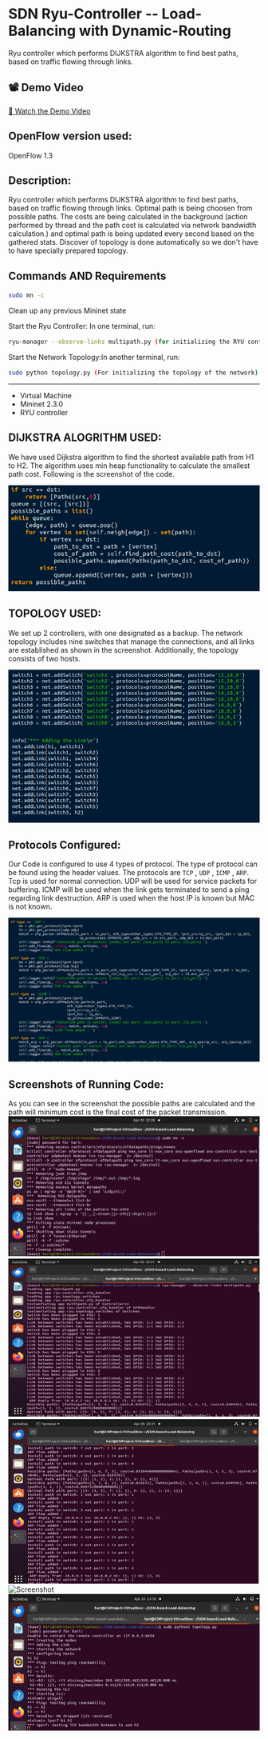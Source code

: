# SDN Ryu-Controller -- Load-Balancing with Dynamic-Routing
Ryu controller which performs DIJKSTRA algorithm to find best paths, based on traffic flowing through links.

## 📽️ Demo Video
[🔗 Watch the Demo Video](https://www.youtube.com/watch?v=2OJrM9gvRgg)

## OpenFlow version used: 
OpenFlow 1.3 

## Description:
Ryu controller which performs DIJKSTRA algorithm to find best paths, based on traffic flowing through links. Optimal path is being choosen from possible paths. The costs are being calculated in the background (action performed by thread and the path cost is calculated via network bandwidth calculation.) and optimal path is being updated every second based on the gathered stats. Discover of topology is done automatically so we don't have to have specially prepared topology. 

## Commands AND Requirements
```bash
sudo mn -c
```
Clean up any previous Mininet state


Start the Ryu Controller: In one terminal, run:
```bash
ryu-manager --observe-links multipath.py (for initializing the RYU controller)
```
Start the Network Topology:In another terminal, run:
```bash
sudo python topology.py (For initializing the topology of the network)
```
----
- Virtual Machine
- Mininet 2.3.0
- RYU controller


## DIJKSTRA ALOGRITHM USED:

We have used Dijkstra algorithm to find the shortest available path from H1 to H2. The algorithm uses min heap functionality to calculate the smallest path cost. Following is the screenshot of the code.

![Screenshot](https://github.com/Sotejaswini/SDN-based-Load-Balancing/blob/main/SDN-based-Load-Balancing/Algorithms/dijkstra.png?raw=true)

## TOPOLOGY USED:

We set up 2 controllers, with one designated as a backup. The network topology includes nine switches that manage the connections, and all links are established as shown in the screenshot. Additionally, the topology consists of two hosts.

![Screenshot](https://github.com/Sotejaswini/SDN-based-Load-Balancing/blob/main/SDN-based-Load-Balancing/Algorithms/topology.png?raw=true)

## Protocols Configured:

Our Code is configured to use 4 types of protocol. The type of protocol can be found using the header values. The protocols are ``TCP`` , ``UDP`` , ``ICMP`` , ``ARP``. Tcp is used for normal connection. UDP will be used for service packets for buffering. ICMP will be used when the link gets terminated to send a ping regarding link destruction. ARP is used when the host IP is known but MAC is not known.

![Screenshot](https://github.com/Sotejaswini/SDN-based-Load-Balancing/blob/main/SDN-based-Load-Balancing/Algorithms/protocols.png?raw=true)


## Screenshots of Running Code:
As you can see in the screenshot the possible paths are calculated and the path will minimum cost is the final cost of the packet transmission.
![Screenshot](https://github.com/Sotejaswini/SDN-based-Load-Balancing/blob/main/SDN-based-Load-Balancing/Mininet-basictools/screenshot1.jpg?raw=true)
![Screenshot](https://github.com/Sotejaswini/SDN-based-Load-Balancing/blob/main/SDN-based-Load-Balancing/Mininet-basictools/screenshot2.jpg?raw=true)
![Screenshot](https://github.com/Sotejaswini/SDN-based-Load-Balancing/blob/main/SDN-based-Load-Balancing/Mininet-basictools/screenshot3.jpg?raw=true)
![Screenshot](https://github.com/Sotejaswini/SDN-based-Load-Balancing/blob/main/SN-based-Load-Balancing/Mininet-basictools/screenshot4.jpg?raw=true)
![Screenshot](https://github.com/Sotejaswini/SDN-based-Load-Balancing/blob/main/SDN-based-Load-Balancing/Mininet-basictools/screenshot5.jpg?raw=true)

